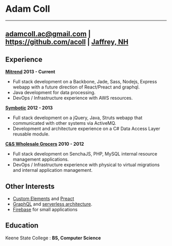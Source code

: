 Adam Coll
=========

------------------------
adamcoll.ac@gmail.com | 
https://github.com/acoll |
[Jaffrey, NH](https://www.google.com/maps/place/Jaffrey,+NH+03452/@42.8292397,-72.1295109,12z/data=!3m1!4b1!4m5!3m4!1s0x89e17b4fcd930bf5:0xe23d02d3dd8fa619!8m2!3d42.8139651!4d-72.0231238)
------------------------

Experience
----------

**[Mitrend](https://mitrend.com/) 2013 - Current**
* Full stack development on a Backbone, Jade, Sass, Nodejs, Express webapp with a future direction of React/Preact and graphql.
* Java development for data processing.
* DevOps / Infrastructure experience with AWS resources.

**[Symbotic](http://www.symbotic.com/) 2012 - 2013**
* Full stack development on a jQuery, Java, Struts webapp that communicated with other systems via ActiveMQ.
* Development and architecture experience on a C# Data Access Layer reusable module.

**[C&S Wholesale Grocers](http://www.cswg.com/) 2010 - 2012**
* Full stack development on SenchaJS, PHP, MySQL internal resource management applications.
* DevOps / Infrastructure experience with physical to virtual migrations and internal application management.

Other Interests
------------------------------
* [Custom Elements](https://developers.google.com/web/fundamentals/getting-started/primers/customelements) and [Preact](https://github.com/developit/preact)
* [GraphQL](http://graphql.org/) and [serverless architecture](https://github.com/awslabs/aws-serverless-express).
* [Firebase](https://www.firebase.com/) for small applications


Education
---------

Keene State College
:   **BS, Computer Science**
